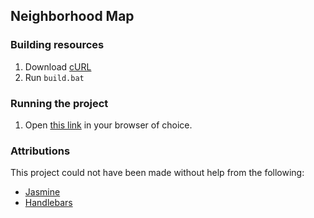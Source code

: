 ## Neighborhood Map

### Building resources
1. Download [cURL](https://curl.haxx.se/)
2. Run `build.bat`

### Running the project
1. Open [this link](https://humdilla.github.io/frontend-nanodegree-feedreader/dist) in your browser of choice.

### Attributions
This project could not have been made without help from the following:
- [Jasmine](https://jasmine.github.io/)
- [Handlebars](http://handlebarsjs.com/)